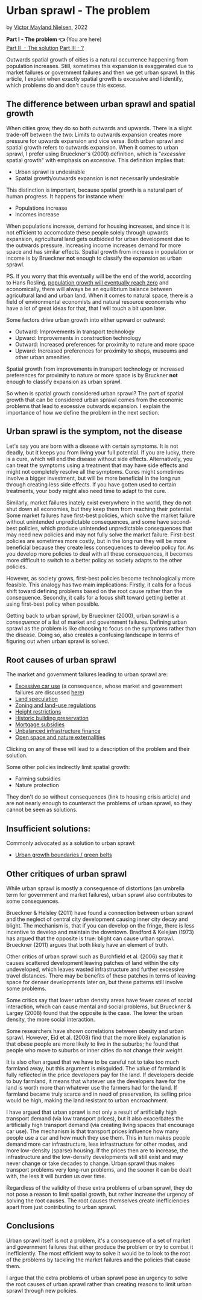 # Urban sprawl - The problem

by [Victor Mayland Nielsen](/?p=victor-mayland-nielsen), 2022

**Part I - The problem 👈** (You are here)  
[Part II  - The solution](/?p=urban-sprawl-2)
[Part III - ?](-)  

Outwards spatial growth of cities is a natural occurrence happening from population increases. Still, sometimes this expansion is exaggerated due to market failures or government failures and then we get urban sprawl. In this article, I explain when exactly spatial growth is excessive and I identify, which problems do and don't cause this excess.

## The difference between urban sprawl and spatial growth
When cities grow, they do so both outwards and upwards. There is a slight trade-off between the two: Limits to outwards expansion creates more pressure for upwards expansion and vice versa. Both urban sprawl and spatial growth refers to outwards expansion. When it comes to urban sprawl, I prefer using Brueckner's (2000) definition, which is "*excessive* spatial growth" with emphasis on *excessive*. This definition implies that:
- Urban sprawl is undesirable
- Spatial growth/outwards expansion is not necessarily undesirable

This distinction is important, because spatial growth is a natural part of human progress. It happens for instance when:
- Populations increase
- Incomes increase

When populations increase, demand for housing increases, and since it is not efficient to accomodate these people solely through upwards expansion, agricultural land gets outbidded for urban development due to the outwards pressure. Increasing income increases demand for more space and has similar effects. Spatial growth from increase in population or income is by Brueckner **not** enough to classify the expansion as urban sprawl.

PS. If you worry that this eventually will be the end of the world, according to Hans Rosling, [population growth will eventually reach zero](https://www.ted.com/talks/hans_rosling_global_population_growth_box_by_box?language=en) and economically, there will always be an equilibrium balance between agricultural land and urban land. When it comes to natural space, there is a field of environmental economists and natural resource economists who have a lot of great ideas for that, that I will touch a bit upon later. 

Some factors drive urban growth into either upward or outward:
- Outward: Improvements in transport technology
- Upward: Improvements in construction technology
- Outward: Increased preferences for proximity to nature and more space 
- Upward: Increased preferences for proximity to shops, museums and other urban amenities

Spatial growth from improvements in transport technology or increased preferences for proximity to nature or more space is by Bruckner **not** enough to classify expansion as urban sprawl. 

So when is spatial growth considered urban sprawl? 
The part of spatial growth that can be considered urban sprawl comes from the economic problems that lead to excessive outwards expansion. I explain the importance of how we define the problem in the next section. 

## Urban sprawl is the symptom, not the disease
Let's say you are born with a disease with certain symptoms. It is not deadly, but it keeps you from living your full potential. If you are lucky, there is a cure, which will end the disease without side effects. Alternatively, you can treat the symptoms using a treatment that may have side effects and might not completely resolve all the symptoms. 
Cures might sometimes involve a bigger investment, but will be more beneficial in the long run through creating less side effects. If you have gotten used to certain treatments, your body might also need time to adapt to the cure. 

Similarly, market failures inately exist everywhere in the world, they do not shut down all economies, but they keep them from reaching their potential. Some market failures have first-best policies, which solve the market failure without unintended unpredictable consequences, and some have second-best policies, which produce unintended unpredictable consequences that may need new policies and may not fully solve the market failure.
First-best policies are sometimes more costly, but in the long run they will be more beneficial because they create less consequences to develop policy for. As you develop more policies to deal with all these consequences, it becomes more difficult to switch to a better policy as society adapts to the other policies. 

However, as society grows, first-best policies become technologically more feasible. This analogy has two main implications: Firstly, it calls for a focus shift toward defining problems based on the root cause rather than the consequence. Secondly, it calls for a focus shift toward getting better at using first-best policy when possible.

Getting back to urban sprawl, by Brueckner (2000), urban sprawl is a *consequence* of a list of market and government failures. Defining urban sprawl as the problem is like choosing to focus on the symptoms rather than the disease. Doing so, also creates a confusing landscape in terms of figuring out when urban sprawl is solved. 

## Root causes of urban sprawl
The market and government failures leading to urban sprawl are:
- [Excessive car use](/?p=urban-sprawl-2#excessive-car-use) (a consequence, whose market and government failures are discussed [here](/?p=excessive-car-use-1))
- [Land speculation](/?p=urban-sprawl-2#land-speculation)
- [Zoning and land-use regulations](/?p=urban-sprawl-2#zoning-and-land-use-regulations)
- [Height restrictions](/?p=urban-sprawl-2#height-restrictions)
- [Historic building preservation](/?p=urban-sprawl-2#historic-building-preservation)
- [Mortgage subsidies](/?p=urban-sprawl-2#mortgage-subsidies)
- [Unbalanced infrastructure finance](/?p=urban-sprawl-2#unbalanced-infrastructure-finance)
- [Open space and nature externalities](/?p=urban-sprawl-2#open-space-and-nature-amenities)

Clicking on any of these will lead to a description of the problem and their solution. 

Some other policies indirectly limit spatial growth:
- Farming subsidies
- Nature protection

They don't do so without consequences (link to housing crisis article) and are not nearly enough to counteract the problems of urban sprawl, so they cannot be seen as solutions.

## Insufficient solutions:
Commonly advocated as a solution to urban sprawl:
- [Urban growth boundaries / green belts](/?p=urban-growth-boundaries-green-belts)

## Other critiques of urban sprawl
While urban sprawl is mostly a consequence of distortions (an umbrella term for government and market failures), urban sprawl also contributes to some consequences.

Brueckner & Helsley (2011) have found a connection between urban sprawl and the neglect of central city development causing inner city decay and blight. The mechanism is, that if you can develop on the fringe, there is less incentive to develop and maintain the downtown. Bradford & Kelejian (1973) has argued that the opposite is true: blight can cause urban sprawl. Brueckner (2011) argues that both likely have an element of truth.

Other critics of urban sprawl such as Burchfield et al. (2006) say that it causes scattered development leaving patches of land within the city undeveloped, which leaves wasted infrastructure and further excessive travel distances. There may be benefits of these patches in terms of leaving space for denser developments later on, but these patterns still involve some problems.

Some critics say that lower urban density areas have fewer cases of social interaction, which can cause mental and social problems, but Brueckner & Largey (2008) found that the opposite is the case. The lower the urban density, the more social interaction.

Some researchers have shown correlations between obesity and urban sprawl. However, Eid et al. (2008) find that the more likely explanation is that obese people are more likely to live in the suburbs; he found that people who move to suburbs or inner cities do not change their weight.

It is also often argued that we have to be careful not to take too much farmland away, but this argument is misguided. The value of farmland is fully reflected in the price developers pay for the land. If developers decide to buy farmland, it means that whatever use the developers have for the land is worth more than whatever use the farmers had for the land. If farmland became truly scarce and in need of preservation, its selling price would be high, making the land resistant to urban encroachment.

I have argued that urban sprawl is not only a result of artificially high transport demand (via low transport prices), but it also exacerbates the artificially high transport demand (via creating living spaces that encourage car use). The mechanism is that transport prices influence how many people use a car and how much they use them. This in turn makes people demand more car infrastructure, less infrastructure for other modes, and more low-density (sparse) housing. If the prices then are to increase, the infrastructure and the low-density developments will still exist and may never change or take decades to change. Urban sprawl thus makes transport problems very long-run problems, and the sooner it can be dealt with, the less it will burden us over time.

Regardless of the validity of these extra problems of urban sprawl, they do not pose a reason to limit spatial growth, but rather increase the urgency of solving the root causes. The root causes themselves create inefficiencies apart from just contributing to urban sprawl.

## Conclusions
Urban sprawl itself is not a problem, it's a consequence of a set of market and government failures that either produce the problem or try to combat it inefficiently. The most efficient way to solve it would be to look to the root of the problems by tackling the market failures and the policies that cause them.

I argue that the extra problems of urban sprawl pose an urgency to solve the root causes of urban sprawl rather than creating reasons to limit urban sprawl through new policies.
